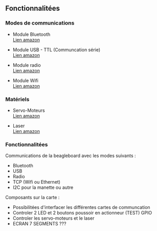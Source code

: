 Fonctionnalitées
----------------

### Modes de communications ###

* Module Bluetooth  
[Lien amazon](http://www.amazon.fr/XCSOURCE-Bluetooth-Transceiver-%C3%A9metteur-r%C3%A9cepteur-TE119/dp/B00V4ITDVE/ref=sr_1_2?s=electronics&ie=UTF8&qid=1456694264&sr=1-2-spons&keywords=module+bluetooth&psc=1#productDetails)

* Module USB - TTL (Communcation série)  
[Lien amazon](http://www.amazon.fr/XCSOURCE%C2%AE-FT232RL-Adaptateur-Arduino-TE203/dp/B00YMDN2Z6/ref=pd_sim_sbs_147_12?ie=UTF8&dpID=5146GTuLw%2BL&dpSrc=sims&preST=_AC_UL160_SR160%2C160_&refRID=0R40TKWFP4PEV5274HFY)

* Module radio  
[Lien amazon]()

* Module Wifi  
[Lien amazon]()

### Matériels ###

* Servo-Moteurs  
[Lien amazon](http://www.amazon.fr/gp/product/B010JMHFR4?psc=1&redirect=true&ref_=ox_sc_act_title_2&smid=A2Y8GQ6UXTSYQT)

* Laser  
[Lien amazon]()

### Fonctionnalitées ###

Communications de la beagleboard avec les modes suivants :
* Bluetooth
* USB
* Radio
* TCP (Wifi ou Ethernet)    
* I2C pour la manette ou autre

Composants sur la carte :  
* Possibilitées d'interfacer les différentes cartes de communcation  
* Controler 2 LED et 2 boutons poussoir en actionneur (TEST) GPIO  
* Controler les servo-moteurs et le laser  
* ECRAN 7 SEGMENTS ???



